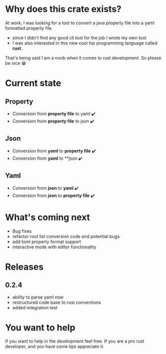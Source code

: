 # Why does this crate exists?
At work, I was looking for a tool to convert a java property file into a yaml formatted property file.
- since I didn't find any good cli tool for the job I wrote my own tool
- I was also interested in this new cool hip programming language called **rust**.

That's being said I am a noob when it comes to rust development. So please be nice 😁

# Current state
## Property 
- Conversion from **property file** to yaml ✔️
- Conversion from **property file** to json ✔️
## Json
- Conversion from **yaml** to **property file** ✔️
- Conversion from **yaml** to **json  ✔️
## Yaml
- Conversion from **json** to **yaml** ✔️
- Conversion from **json** to **property file** ✔️

# What's coming next
- Bug fixes
- refactor root list conversion code and potential bugs
- add toml property format support
- interactive mode with editor functionality

# Releases
## 0.2.4
- ability to parse yaml now
- restructured code base to rust conventions
- added integration test

# You want to help
If you want to help in the development feel free.
If you are a pro rust developer, and you have some tips appreciate it.